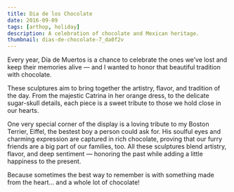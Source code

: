 ```yaml
---
title: Dia de los Chocolate
date: 2016-09-09
tags: [arthop, holiday]
description: A celebration of chocolate and Mexican heritage.
thumbnail: dias-de-chocolate-7_da0f2v
---
```


Every year, Día de Muertos is a chance to celebrate the ones we’ve lost and keep their memories alive — and I wanted to honor that beautiful tradition with chocolate.

These sculptures aim to bring together the artistry, flavor, and tradition of the day. From the majestic Catrina in her orange dress, to the delicate sugar-skull details, each piece is a sweet tribute to those we hold close in our hearts.

One very special corner of the display is a loving tribute to my Boston Terrier, Eiffel, the bestest boy a person could ask for. His soulful eyes and charming expression are captured in rich chocolate, proving that our furry friends are a big part of our families, too. All these sculptures blend artistry, flavor, and deep sentiment — honoring the past while adding a little happiness to the present.

Because sometimes the best way to remember is with something made from the heart… and a whole lot of chocolate!
